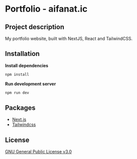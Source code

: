 # Portfolio - aifanat.ic

## Project description

My portfolio website, built with NextJS, React and TailwindCSS.

## Installation

**Install dependencies**

```bash
npm install
```

**Run development server**

```bash
npm run dev
```

## Packages

- [Next.js](https://nextjs.org/docs)
- [Tailwindcss](https://tailwindcss.com/docs)

## License

[GNU General Public License v3.0](https://choosealicense.com/licenses/gpl-3.0/)
